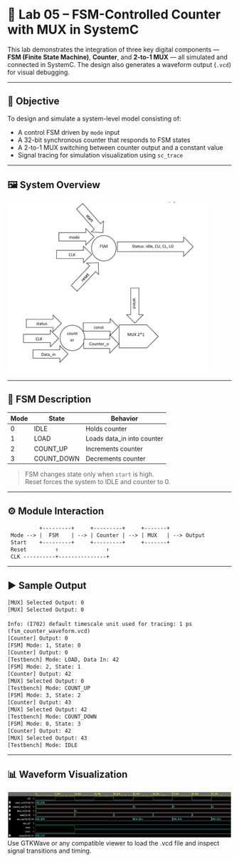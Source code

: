 # 🔁 Lab 05 – FSM-Controlled Counter with MUX in SystemC

This lab demonstrates the integration of three key digital components — **FSM (Finite State Machine)**, **Counter**, and **2-to-1 MUX** — all simulated and connected in SystemC. The design also generates a waveform output (`.vcd`) for visual debugging.

---

## 🎯 Objective

To design and simulate a system-level model consisting of:
- A control FSM driven by `mode` input
- A 32-bit synchronous counter that responds to FSM states
- A 2-to-1 MUX switching between counter output and a constant value
- Signal tracing for simulation visualization using `sc_trace`

---
## 🖼️ System Overview

<img src="Module-Interaction.jpg" alt="Module Interaction Diagram" width="450"/>

---
## 🧩 FSM Description

| Mode | State      | Behavior                  |
|------|------------|---------------------------|
| 0    | IDLE       | Holds counter             |
| 1    | LOAD       | Loads data_in into counter|
| 2    | COUNT_UP   | Increments counter        |
| 3    | COUNT_DOWN | Decrements counter        |

> FSM changes state only when `start` is high.  
> Reset forces the system to IDLE and counter to 0.

---

## ⚙️ Module Interaction

```text
          +---------+     +---------+     +-------+
 Mode --> |  FSM    | --> | Counter | --> | MUX   | --> Output
 Start    +---------+     +---------+     +-------+
 Reset         ↑               ↑
 CLK ----------+---------------+
```
---
## ▶️ Sample Output

```code
[MUX] Selected Output: 0
[MUX] Selected Output: 0

Info: (I702) default timescale unit used for tracing: 1 ps (fsm_counter_waveform.vcd)
[Counter] Output: 0
[FSM] Mode: 1, State: 0
[Counter] Output: 0
[Testbench] Mode: LOAD, Data In: 42
[FSM] Mode: 2, State: 1
[Counter] Output: 42
[MUX] Selected Output: 0
[Testbench] Mode: COUNT_UP
[FSM] Mode: 3, State: 2
[Counter] Output: 43
[MUX] Selected Output: 42
[Testbench] Mode: COUNT_DOWN
[FSM] Mode: 0, State: 3
[Counter] Output: 42
[MUX] Selected Output: 43
[Testbench] Mode: IDLE
```
---

## 📊 Waveform Visualization
<img src="fsm_counter_waveform.jpg" alt="Waveform Output" width="900"/>
Use GTKWave or any compatible viewer to load the .vcd file and inspect signal transitions and timing.

